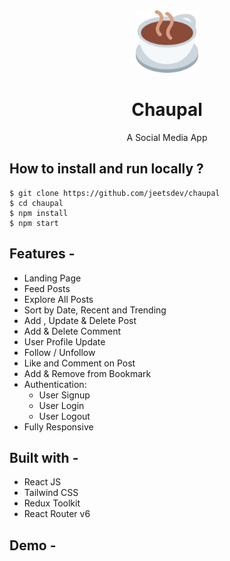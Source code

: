 <div align="center">
  <img src="src/assets/logo.png" height="100" width="100" alt="logo"/>
  

# Chaupal
  A Social Media App 
</div>

## **How to install and run locally ?**

```
$ git clone https://github.com/jeetsdev/chaupal
$ cd chaupal
$ npm install
$ npm start
```
## **Features -**

- Landing Page
- Feed Posts
- Explore All Posts
- Sort by Date, Recent and Trending
- Add , Update & Delete Post
- Add & Delete Comment
- User Profile Update
- Follow / Unfollow
- Like and Comment on Post
- Add & Remove from Bookmark
- Authentication:
  - User Signup
  - User Login
  - User Logout
 - Fully Responsive

## **Built with -**

- React JS
- Tailwind CSS
- Redux Toolkit 
- React Router v6

## **Demo -**